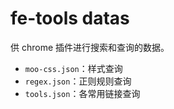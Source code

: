 # fe-tools datas

供 chrome 插件进行搜索和查询的数据。
- `moo-css.json`：样式查询
- `regex.json`：正则规则查询
- `tools.json`：各常用链接查询
